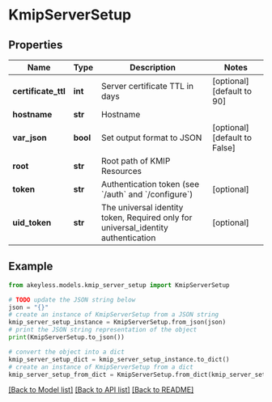 # KmipServerSetup


## Properties

Name | Type | Description | Notes
------------ | ------------- | ------------- | -------------
**certificate_ttl** | **int** | Server certificate TTL in days | [optional] [default to 90]
**hostname** | **str** | Hostname | 
**var_json** | **bool** | Set output format to JSON | [optional] [default to False]
**root** | **str** | Root path of KMIP Resources | 
**token** | **str** | Authentication token (see &#x60;/auth&#x60; and &#x60;/configure&#x60;) | [optional] 
**uid_token** | **str** | The universal identity token, Required only for universal_identity authentication | [optional] 

## Example

```python
from akeyless.models.kmip_server_setup import KmipServerSetup

# TODO update the JSON string below
json = "{}"
# create an instance of KmipServerSetup from a JSON string
kmip_server_setup_instance = KmipServerSetup.from_json(json)
# print the JSON string representation of the object
print(KmipServerSetup.to_json())

# convert the object into a dict
kmip_server_setup_dict = kmip_server_setup_instance.to_dict()
# create an instance of KmipServerSetup from a dict
kmip_server_setup_from_dict = KmipServerSetup.from_dict(kmip_server_setup_dict)
```
[[Back to Model list]](../README.md#documentation-for-models) [[Back to API list]](../README.md#documentation-for-api-endpoints) [[Back to README]](../README.md)


